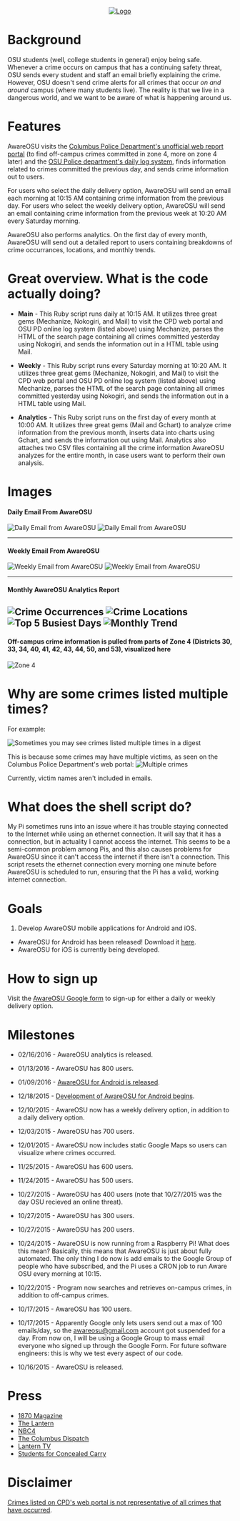 <p align="center">
 <a href = "http://cailinpitt.github.io/AwareOSU/">
  <img src = "https://raw.githubusercontent.com/CailinPitt/AwareOSUAndroid/master/Images/AwareOSULogo.png" alt = "Logo" title = "Main site" />
 </a>
</p>

# Background
OSU students (well, college students in general) enjoy being safe. Whenever a crime occurs on campus that has a continuing safety threat, OSU sends every student and staff an email briefly explaining the crime. However, OSU doesn't send crime alerts for all crimes that occur *on and around* campus (where many students live). The reality is that we live in a dangerous world, and we want to be aware of what is happening around us.

# Features
AwareOSU visits the [Columbus Police Department's unofficial web report portal](http://www.columbuspolice.org/reports/) (to find off-campus crimes committed in zone 4, more on zone 4 later) and the [OSU Police department's daily log system](http://www.ps.ohio-state.edu/police/daily_log/view.php?date=yesterday), finds information related to crimes committed the previous day, and sends crime information out to users.

For users who select the daily delivery option, AwareOSU will send an email each morning at 10:15 AM containing crime information from the previous day. For users who select the weekly delivery option, AwareOSU will send an email containing crime information from the previous week at 10:20 AM every Saturday morning.

AwareOSU also performs analytics. On the first day of every month, AwareOSU will send out a detailed report to users containing breakdowns of crime occurrances, locations, and monthly trends.

# Great overview. What is the code actually doing?
* **Main** - This Ruby script runs daily at 10:15 AM. It utilizes three great gems (Mechanize, Nokogiri, and Mail) to visit the CPD web portal and OSU PD online log system (listed above) using Mechanize, parses the HTML of the search page containing all crimes committed yesterday using Nokogiri, and sends the information out in a HTML table using Mail.

* **Weekly** - This Ruby script runs every Saturday morning at 10:20 AM. It utilizes three great gems (Mechanize, Nokogiri, and Mail) to visit the CPD web portal and OSU PD online log system (listed above) using Mechanize, parses the HTML of the search page containing all crimes committed yesterday using Nokogiri, and sends the information out in a HTML table using Mail.

* **Analytics** - This Ruby script runs on the first day of every month at 10:00 AM. It utilizes three great gems (Mail and Gchart) to analyze crime information from the previous month, inserts data into charts using Gchart, and sends the information out using Mail. Analytics also attaches two CSV files containing all the crime information AwareOSU analyzes for the entire month, in case users want to perform their own analysis.

# Images
#### Daily Email From AwareOSU
![Daily Email from AwareOSU](https://raw.githubusercontent.com/CailinPitt/AwareOSU/master/images/dailyOff.PNG)
![Daily Email from AwareOSU](https://raw.githubusercontent.com/CailinPitt/AwareOSU/master/images/dailyOn.PNG)

<hr>

#### Weekly Email From AwareOSU
![Weekly Email from AwareOSU](https://raw.githubusercontent.com/CailinPitt/AwareOSU/master/images/weeklyOff.PNG)
![Weekly Email from AwareOSU](https://raw.githubusercontent.com/CailinPitt/AwareOSU/master/images/weeklyOn.PNG)

<hr>

#### Monthly AwareOSU Analytics Report
![Crime Occurrences](https://raw.githubusercontent.com/CailinPitt/AwareOSU/master/images/crimeOccurances.PNG)
![Crime Locations](https://raw.githubusercontent.com/CailinPitt/AwareOSU/master/images/crimeLocations.PNG)
![Top 5 Busiest Days](https://raw.githubusercontent.com/CailinPitt/AwareOSU/master/images/busiestDays.PNG)
![Monthly Trend](https://raw.githubusercontent.com/CailinPitt/AwareOSU/master/images/trend.PNG)
---
#### Off-campus crime information is pulled from parts of Zone 4 (Districts 30, 33, 34, 40, 41, 42, 43, 44, 50, and 53), visualized here
![Zone 4](https://raw.githubusercontent.com/CailinPitt/AwareOSU/master/images/zone4.PNG)

# Why are some crimes listed multiple times?
For example:

![Sometimes you may see crimes listed multiple times in a digest](https://raw.githubusercontent.com/CailinPitt/AwareOSU/master/images/repeat.PNG)

This is because some crimes may have multiple victims, as seen on the Columbus Police Department's web portal:
![Multiple crimes](https://raw.githubusercontent.com/CailinPitt/AwareOSU/master/images/repeat1.PNG)

Currently, victim names aren't included in emails.

# What does the shell script do?
My Pi sometimes runs into an issue where it has trouble staying connected to the Internet while using an ethernet connection. It will say that it has a connection, but in actuality I cannot access the internet. This seems to be a semi-common problem among Pis, and this also causes problems for AwareOSU since it can't access the internet if there isn't a connection. This script resets the ethernet connection every morning one minute before AwareOSU is scheduled to run, ensuring that the Pi has a valid, working internet connection.

# Goals
1. Develop AwareOSU mobile applications for Android and iOS.
  * AwareOSU for Android has been released! Download it [here](https://play.google.com/store/apps/details?id=awareosu.example.cailin.awareosu).
  * AwareOSU for iOS is currently being developed.

# How to sign up
Visit the [AwareOSU Google form](http://goo.gl/forms/Oy5kZ4xHbX) to sign-up for either a daily or weekly delivery option.

# Milestones
* 02/16/2016 - AwareOSU analytics is released.

* 01/13/2016 - AwareOSU has 800 users.

* 01/09/2016 - [AwareOSU for Android is released](https://play.google.com/store/apps/details?id=awareosu.example.cailin.awareosu).

* 12/18/2015 - [Development of AwareOSU for Android begins](https://github.com/CailinPitt/AwareOSUAndroid).

* 12/10/2015 - AwareOSU now has a weekly delivery option, in addition to a daily delivery option.

* 12/03/2015 - AwareOSU has 700 users.

* 12/01/2015 - AwareOSU now includes static Google Maps so users can visualize where crimes occurred.

* 11/25/2015 - AwareOSU has 600 users.

* 11/24/2015 - AwareOSU has 500 users.

* 10/27/2015 - AwareOSU has 400 users (note that 10/27/2015 was the day OSU recieved an online threat).

* 10/27/2015 - AwareOSU has 300 users.

* 10/27/2015 - AwareOSU has 200 users.

* 10/24/2015 - AwareOSU is now running from a Raspberry Pi! What does this mean? Basically, this means that AwareOSU is just about fully automated. The only thing I do now is add emails to the Google Group of people who have subscribed, and the Pi uses a CRON job to run Aware OSU every morning at 10:15.

* 10/22/2015 - Program now searches and retrieves on-campus crimes, in addition to off-campus crimes. 

* 10/17/2015 - AwareOSU has 100 users.

* 10/17/2015 - Apparently Google only lets users send out a max of 100 emails/day, so the awareosu@gmail.com account got suspended for a day. From now on, I will be using a Google Group to mass email everyone who signed up through the Google Form. For future software engineers: this is why we test every aspect of our code.

* 10/16/2015 - AwareOSU is released.

# Press
* [1870 Magazine](http://1870now.com/safe-and-sound-osu-student-designs-crime-notification-service/)
* [The Lantern](http://thelantern.com/2015/12/ohio-state-student-creates-crime-awareness-email-service/)
* [NBC4](http://nbc4i.com/2015/11/24/osu-student-creates-computer-program-to-track-crimes-in-and-around-campus/)
* [The Columbus Dispatch](http://www.dispatch.com/content/stories/local/2015/11/24/app-gathers-osu-area-cop-reports.html)
* [Lantern TV](https://youtu.be/MAaY5FkLQqI?t=1m51s)
* [Students for Concealed Carry](http://concealedcampus.org/2015/10/students-for-concealed-carry-applauds-student-led-crime-awareness-initiative/)

# Disclaimer
[Crimes listed on CPD's web portal is not representative of all crimes that have occurred](http://www.columbuspolice.org/reports/About).
